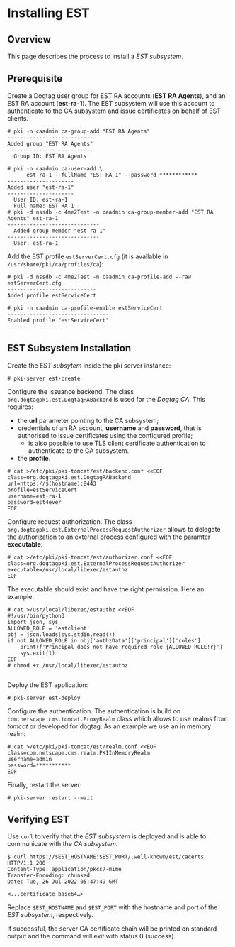 Installing EST
==============

Overview
--------

This page describes the process to install a *EST subsystem*.


Prerequisite
--------------------------

Create a Dogtag user group for EST RA accounts (**EST RA Agents**), and an EST RA
account (**est-ra-1**). The EST subsystem will use this account to authenticate to
the CA subsystem and issue certificates on behalf of EST clients.

```
# pki -n caadmin ca-group-add "EST RA Agents"
---------------------------
Added group "EST RA Agents"
---------------------------
  Group ID: EST RA Agents

# pki -n caadmin ca-user-add \
      est-ra-1 --fullName "EST RA 1" --password ************
---------------------
Added user "est-ra-1"
---------------------
  User ID: est-ra-1
  Full name: EST RA 1
# pki -d nssdb -c 4me2Test -n caadmin ca-group-member-add "EST RA Agents" est-ra-1
-----------------------------
  Added group member "est-ra-1"
-----------------------------
  User: est-ra-1	    
```

Add the EST profile `estServerCert.cfg` (it is available in `/usr/share/pki/ca/profiles/ca`):

```
# pki -d nssdb -c 4me2Test -n caadmin ca-profile-add --raw estServerCert.cfg
----------------------------
Added profile estServiceCert
----------------------------
# pki -n caadmin ca-profile-enable estServiceCert
--------------------------------
Enabled profile "estServiceCert"
--------------------------------
```


EST Subsystem Installation
--------------------------

Create the *EST subsytem* inside the pki server instance:

```
# pki-server est-create
```

Configure the issuance backend. The class `org.dogtagpki.est.DogtagRABackend` is used for the *Dogtag CA*. This requires:

- the **url** parameter pointing to the CA subsystem;
- credentials of an RA account, **username** and **password**, that is authorised to issue certificates using the configured profile;
  - is also possible to use TLS client certificate authentication to authenticate to the CA subsystem.
- the **profile**.


```
# cat >/etc/pki/pki-tomcat/est/backend.conf <<EOF
class=org.dogtagpki.est.DogtagRABackend
url=https://$(hostname):8443
profile=estServiceCert
username=est-ra-1
password=est4ever
EOF
```

Configure request authorization. The class `org.dogtagpki.est.ExternalProcessRequestAuthorizer` allows to delegate the authorization to an external process configured with the paramter **executable**:

```
# cat >/etc/pki/pki-tomcat/est/authorizer.conf <<EOF
class=org.dogtagpki.est.ExternalProcessRequestAuthorizer
executable=/usr/local/libexec/estauthz
EOF
```

The executable should exist and have the right permission. Here an example:

```
# cat >/usr/local/libexec/estauthz <<EOF
#!/usr/bin/python3
import json, sys
ALLOWED_ROLE = 'estclient'
obj = json.loads(sys.stdin.read())
if not ALLOWED_ROLE in obj['authzData']['principal']['roles']:
    print(f'Principal does not have required role {ALLOWED_ROLE!r}')
    sys.exit(1)
EOF
# chmod +x /usr/local/libexec/estauthz
	
```

Deploy the EST application:

```
# pki-server est-deploy
```

Configure the authentication. The authentication is build on `com.netscape.cms.tomcat.ProxyRealm` class which allows to use realms from *tomcat* or developed for dogtag. As an example we use an in memory realm:

```
# cat >/etc/pki/pki-tomcat/est/realm.conf <<EOF
class=com.netscape.cms.realm.PKIInMemoryRealm
username=admin
password=***********
EOF
```

Finally, restart the server:

```
# pki-server restart --wait
```



Verifying EST
-----------------------------

Use `curl` to verify that the *EST subsystem* is deployed and is able to communicate with the *CA subsystem*.


```
$ curl https://$EST_HOSTNAME:$EST_PORT/.well-known/est/cacerts
HTTP/1.1 200
Content-Type: application/pkcs7-mime
Transfer-Encoding: chunked
Date: Tue, 26 Jul 2022 05:47:49 GMT

<...certificate base64…>

```
Replace `$EST_HOSTNAME` and `$EST_PORT` with the hostname and port of the *EST subsystem*, respectively.

If successful, the server CA certificate chain will be printed on standard output and the command will exit with status 0 (success).

